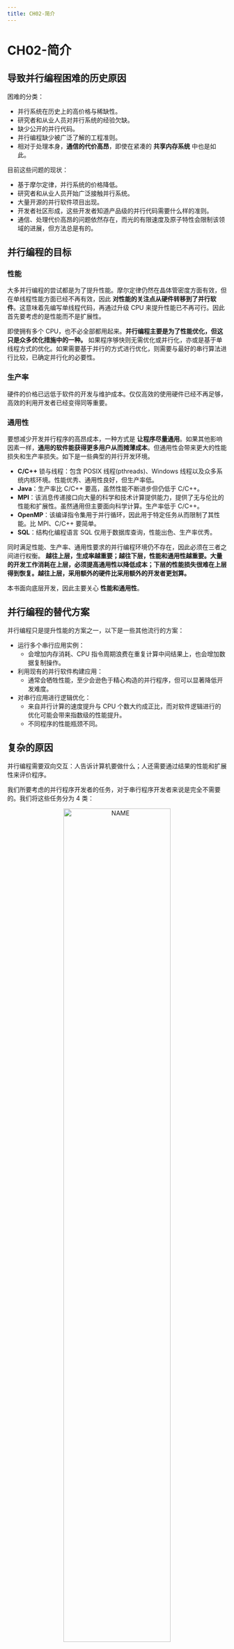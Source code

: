 ```yaml
---
title: CH02-简介
---
```


# CH02-简介

## 导致并行编程困难的历史原因

困难的分类：

- 并行系统在历史上的高价格与稀缺性。
- 研究者和从业人员对并行系统的经验欠缺。
- 缺少公开的并行代码。
- 并行编程缺少被广泛了解的工程准则。
- 相对于处理本身，**通信的代价高昂**，即使在紧凑的 **共享内存系统** 中也是如此。

目前这些问题的现状：

- 基于摩尔定律，并行系统的价格降低。
- 研究者和从业人员开始广泛接触并行系统。
- 大量开源的并行软件项目出现。
- 开发者社区形成，这些开发者知道产品级的并行代码需要什么样的准则。
- 通信、处理代价高昂的问题依然存在，而光的有限速度及原子特性会限制该领域的进展，但方法总是有的。

## 并行编程的目标

### 性能

大多并行编程的尝试都是为了提升性能。摩尔定律仍然在晶体管密度方面有效，但在单线程性能方面已经不再有效，因此 **对性能的关注点从硬件转移到了并行软件**。这意味着先编写单线程代码，再通过升级 CPU 来提升性能已不再可行。因此首先要考虑的是性能而不是扩展性。

即使拥有多个 CPU，也不必全部都用起来。**并行编程主要是为了性能优化，但这只是众多优化措施中的一种。** 如果程序够快则无需优化或并行化，亦或是基于单线程方式的优化。如果需要基于并行的方式进行优化，则需要与最好的串行算法进行比较，已确定并行化的必要性。

### 生产率

硬件的价格已远低于软件的开发与维护成本。仅仅高效的使用硬件已经不再足够，高效的利用开发者已经变得同等重要。

### 通用性

要想减少开发并行程序的高昂成本，一种方式是 **让程序尽量通用**。如果其他影响因素一样，**通用的软件能获得更多用户从而摊薄成本**。但通用性会带来更大的性能损失和生产率损失。如下是一些典型的并行开发环境。

- **C/C++** 锁与线程：包含 POSIX 线程(pthreads)、Windows 线程以及众多系统内核环境。性能优秀、通用性良好，但生产率低。
- **Java**：生产率比 C/C++ 要高，虽然性能不断进步但仍低于 C/C++。
- **MPI**：该消息传递接口向大量的科学和技术计算提供能力，提供了无与伦比的性能和扩展性。虽然通用但主要面向科学计算。生产率低于 C/C++。
- **OpenMP**：该编译指令集用于并行循环，因此用于特定任务从而限制了其性能。比 MPI、C/C++ 要简单。
- **SQL**：结构化编程语言 SQL 仅用于数据库查询，性能出色、生产率优秀。

同时满足性能、生产率、通用性要求的并行编程环境仍不存在，因此必须在三者之间进行权衡。 **越往上层，生成率越重要；越往下层，性能和通用性越重要。大量的开发工作消耗在上层，必须提高通用性以降低成本；下层的性能损失很难在上层得到恢复。越往上层，采用额外的硬件比采用额外的开发者更划算。**

本书面向底层开发，因此主要关心 **性能和通用性**。

## 并行编程的替代方案

并行编程只是提升性能的方案之一，以下是一些其他流行的方案：

- 运行多个串行应用实例：
  - 会增加内存消耗、CPU 指令周期浪费在重复计算中间结果上，也会增加数据复制操作。
- 利用现有的并行软件构建应用：
  - 通常会牺牲性能，至少会逊色于精心构造的并行程序，但可以显著降低开发难度。
- 对串行应用进行逻辑优化：
  - 来自并行计算的速度提升与 CPU 个数大约成正比，而对软件逻辑进行的优化可能会带来指数级的性能提升。
  - 不同程序的性能瓶颈不同。

## 复杂的原因

并行编程需要双向交互：人告诉计算机要做什么；人还需要通过结果的性能和扩展性来评价程序。

我们所要考虑的并行程序开发者的任务，对于串行程序开发者来说是完全不需要的。我们将这些任务分为 4 类：

<div  align="center">
<img src="https://infi-img.oss-cn-hangzhou.aliyuncs.com/img/20180922135900.png" style="display:block;width:70%;" alt="NAME" align=center />
</div>

### 分割任务

**合理的对任务进行分割以提升并行度，可以极大提升性能和扩展性，但是也会增加复杂性。** 比如，分割任务可能会让全局错误处理和事件处理更复杂，并行程序可能需要一些相当复杂的同步措施来安全的处理这些全局事件。总的来说，每个任务分割都需要一些交互，如果某个线程不存在任何交互，那它的执行对任务本身也就不产生任何影响。但是交互也就意味着额外的、可能降低性能的开销。

如果同时执行太多线程，CPU 缓存将会溢出，引起过高的缓存未命中，降低性能。

运行程序并发执行会大量增加程序的状态集，导致程序难以理解和调试，降低生产率。

### 并行访问控制

单线程的线性程序对程序的所有资源都有访问权，主要是内存数据结构，但也可能是 CPU、内存、高速缓存、IO 设备、计算加速器、文件等。并行访问控制的问题有：

- **访问特定的资源是否受限于资源的位置。** 比如本地或远程、显式或隐式、赋值或消息传递等。
- **线程如何协调对资源的访问。** 这种协调由不同的并行语言或环境通过大量同步机制实现，如：消息传递、加锁、事务、引用计数、显式计时、共享原子变量、数据所有权等。因此要面对死锁、活锁、事务回滚等问题。

### 资源分割与复制

**最有效的并行算法和系统都善于对资源进行并行化，所以并行编程的编写最好从分割写密集型资源和复制经常访问的读密集型资源开始。** 这里所说的访问频繁的数据，可能是计算机系统、海量存储设备、NUMA节点、CPU、页面、Cache Line、同步原语实例、代码临界区等等多个层次。

### 与硬件交互

开发者需要根据目标硬件的高速缓存分布、系统的拓扑结果或者内部互联协议来对应用进行量体裁衣。

### 组合使用

最好的实践会将上述 4 种类型的基础性任务组合应用。比如，**数据并行方案首先把数据分割以减少组件内的交互需求，然后分割相应的代码，最后对数据分区并与线程映射，以便提升吞吐、减少线程内交互。**